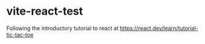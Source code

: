 # vite-react-test
Following the introductory tutorial to react at https://react.dev/learn/tutorial-tic-tac-toe
